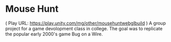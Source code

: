 # Mouse Hunt
( Play URL: https://play.unity.com/mg/other/mousehuntwebglbuild )
A group project for a game devolopment class in college. The goal was to replicate the popular early 2000's game Bug on a Wire.
